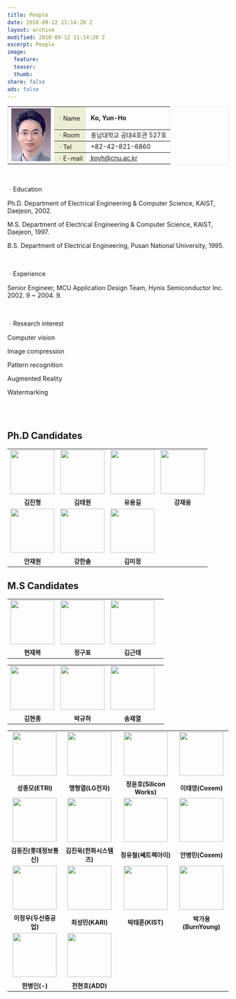 ```yaml
---
title: People
date: 2018-09-12 11:14:20 Z
layout: archive
modified: 2018-09-12 11:14:20 Z
excerpt: People
image:
  feature: 
  teaser:
  thumb:
share: false
ads: false
---
```



<div class="sContents">
<table class="tbTy11" bordercolor="#e8e8e8" cellspacing="0" cellpadding="0" border="1">
    <tbody>
        <tr>
            <td height="120" rowspan="4" width="90"><img alt="고윤호 교수님 사진입니다." src="../images/professor.gif" /></td>
            <td bgcolor="#ecefd6">
            <div align="left">ㆍName</div>
            </td>
            <td>
            <p align="left"><strong>&nbsp;Ko, Yun-Ho </strong></p>
            </td>
        </tr>
        <tr>
            <td bgcolor="#ecefd6">
            <div align="left">ㆍRoom</div>
            </td>
            <td>
            <div align="left">&nbsp;충남대학교 공대4호관 527호</div>
            </td>
        </tr>
        <tr>
            <td bgcolor="#ecefd6">
            <div align="left">ㆍTel</div>
            </td>
            <td>
            <div align="left">&nbsp;+82-42-821-6860</div>
            </td>
        </tr>
        <tr>
            <td bgcolor="#ecefd6">
            <div align="left">ㆍE-mail</div>
            </td>
            <td>
            <div align="left"><a href="mailto:koyh@cnu.ac.kr">&nbsp;koyh@cnu.ac.kr </a></div>
            </td>
        </tr>
    </tbody>
</table>
<br />
<p class="style1">ㆍEducation</p>
<p>Ph.D. Department of Electrical Engineering &amp; Computer Science, KAIST, Daejeon, 2002.</p>
<p>M.S. Department of Electrical Engineering &amp; Computer Science, KAIST, Daejeon, 1997.</p>
<p>B.S. Department of Electrical Engineering, Pusan National University, 1995.</p>
<br />
<p class="style1">ㆍExperience</p>
<p>Senior Engineer, MCU Application Design Team, Hynix Semiconductor Inc. 2002. 9 ~ 2004. 9.</p>
<br />
<p class="style1">ㆍResearch interest</p>
<p>Computer vision</p>
<p>Image compression</p>
<p>Pattern recognition</p>
<p>Augmented Reality</p>
<p>Watermarking</p>
<br />
&nbsp;</div>

## Ph.D Candidates

|     |     |     |     |
|-----|-----|-----|-----|
|<center><img src="../../images/김진형.jpg" width="100" height="100"></center> | <center><img src="../../images/김태원.jpg" width="100" height="100"></center> | <center><img src="../../images/유용길.jpg" width="100" height="100"></center> | <center><img src="../../images/bio-photo.jpg" width="100" height="100"></center>|
|<center>**김진형**</center> | <center>**김태원**</center> | <center>**유용길**</center> | <center>**강재웅**</center>|
|<center><img src="../../images/안재원.jpg" width="100" height="100"></center> | <center><img src="../../images/강한솔.jpg" width="100" height="100"></center> | <center><img src="../../images/bio-photo.jpg" width="100" height="100"></center> | |
|<center>**안재원**</center> | <center>**강한솔**</center> | <center>**김미정**</center> | |


## M.S Candidates

|     |     |     |     |
|-----|-----|-----|-----|
|<center><img src="../../images/bio-photo.jpg" width="100" height="100"></center> | <center><img src="../../images/bio-photo.jpg" width="100" height="100"></center> | <center><img src="../../images/bio-photo.jpg" width="100" height="100"></center> | |
|<center>**현재복**</center> | <center>**정구표**</center> | <center>**김근태**</center> | |


|     |     |     |     |
|-----|-----|-----|-----|
|<center><img src="../../images/bio-photo.jpg" width="100" height="100"></center> | <center><img src="../../images/bio-photo.jpg" width="100" height="100"></center> | <center><img src="../../images/bio-photo.jpg" width="100" height="100"></center> | |
|<center>**김현종**</center> | <center>**박규하**</center> | <center>**송재열**</center> | |


|     |     |     |     |
|-----|-----|-----|-----|
|<center><img src="../../images/bio-photo.jpg" width="100" height="100"></center> | <center><img src="../../images/맹형열.jpg" width="100" height="100"></center> | <center><img src="../../images/정윤호.jpg" width="100" height="100"></center> | <center><img src="../../images/이태영.jpg" width="100" height="100"></center>|
|<center>**성종모(ETRI)**</center> | <center>**맹형열(LG전자)**</center> | <center>**정윤호(Silicon Works)**</center> | <center>**이태영(Coxem)**</center>|
|<center><img src="../../images/bio-photo.jpg" width="100" height="100"></center> | <center><img src="../../images/김진욱.jpg" width="100" height="100"></center> | <center><img src="../../images/정유철.jpg" width="100" height="100"></center> | <center><img src="../../images/안병민.jpg" width="100" height="100"></center>|
|<center>**김동진(롯데정보통신)**</center> | <center>**김진욱(한화시스템즈)**</center> | <center>**정유철(쎄트렉아이)**</center> | <center>**안병민(Coxem)**</center>|
|<center><img src="../../images/bio-photo.jpg" width="100" height="100"></center> | <center><img src="../../images/bio-photo.jpg" width="100" height="100"></center> | <center><img src="../../images/박태훈.png" width="100" height="100"></center> | <center><img src="../../images/박가용.png" width="100" height="100"></center>|
|<center>**이정우(두산중공업)**</center> | <center>**최성민(KARI)**</center> | <center>**박태훈(KIST)**</center> | <center>**박가용(BurnYoung)**</center>|
|<center><img src="../../images/한병인.jpg" width="100" height="100"></center> | <center><img src="../../images/전현호.jpg" width="100" height="100"></center> |  | |
<center>**한병인(-)**</center> | <center>**전현호(ADD)**</center> |  | |